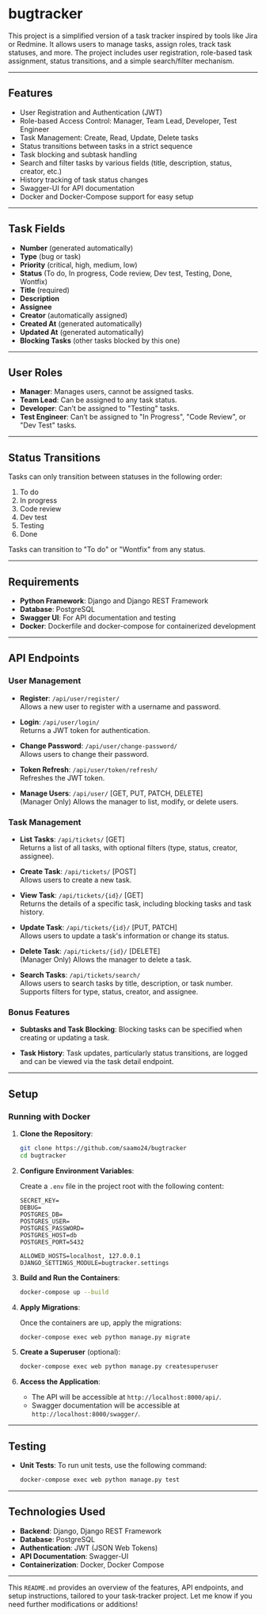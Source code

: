# bugtracker

This project is a simplified version of a task tracker inspired by tools like Jira or Redmine. It allows users to manage tasks, assign roles, track task statuses, and more. The project includes user registration, role-based task assignment, status transitions, and a simple search/filter mechanism.

---

## Features

- User Registration and Authentication (JWT)
- Role-based Access Control: Manager, Team Lead, Developer, Test Engineer
- Task Management: Create, Read, Update, Delete tasks
- Status transitions between tasks in a strict sequence
- Task blocking and subtask handling
- Search and filter tasks by various fields (title, description, status, creator, etc.)
- History tracking of task status changes
- Swagger-UI for API documentation
- Docker and Docker-Compose support for easy setup

---

## Task Fields

- **Number** (generated automatically)
- **Type** (bug or task)
- **Priority** (critical, high, medium, low)
- **Status** (To do, In progress, Code review, Dev test, Testing, Done, Wontfix)
- **Title** (required)
- **Description**
- **Assignee**
- **Creator** (automatically assigned)
- **Created At** (generated automatically)
- **Updated At** (generated automatically)
- **Blocking Tasks** (other tasks blocked by this one)

---

## User Roles

- **Manager**: Manages users, cannot be assigned tasks.
- **Team Lead**: Can be assigned to any task status.
- **Developer**: Can’t be assigned to "Testing" tasks.
- **Test Engineer**: Can’t be assigned to "In Progress", "Code Review", or "Dev Test" tasks.

---

## Status Transitions

Tasks can only transition between statuses in the following order:

1. To do
2. In progress
3. Code review
4. Dev test
5. Testing
6. Done

Tasks can transition to "To do" or "Wontfix" from any status.

---

## Requirements

- **Python Framework**: Django and Django REST Framework
- **Database**: PostgreSQL
- **Swagger UI**: For API documentation and testing
- **Docker**: Dockerfile and docker-compose for containerized development

---

## API Endpoints

### User Management

- **Register**: `/api/user/register/`  
  Allows a new user to register with a username and password.

- **Login**: `/api/user/login/`  
  Returns a JWT token for authentication.

- **Change Password**: `/api/user/change-password/`  
  Allows users to change their password.

- **Token Refresh**: `/api/user/token/refresh/`  
  Refreshes the JWT token.

- **Manage Users**: `/api/user/` [GET, PUT, PATCH, DELETE]  
  (Manager Only) Allows the manager to list, modify, or delete users.

### Task Management

- **List Tasks**: `/api/tickets/` [GET]  
  Returns a list of all tasks, with optional filters (type, status, creator, assignee).

- **Create Task**: `/api/tickets/` [POST]  
  Allows users to create a new task.

- **View Task**: `/api/tickets/{id}/` [GET]  
  Returns the details of a specific task, including blocking tasks and task history.

- **Update Task**: `/api/tickets/{id}/` [PUT, PATCH]  
  Allows users to update a task's information or change its status.

- **Delete Task**: `/api/tickets/{id}/` [DELETE]  
  (Manager Only) Allows the manager to delete a task.

- **Search Tasks**: `/api/tickets/search/`  
  Allows users to search tasks by title, description, or task number. Supports filters for type, status, creator, and assignee.

### Bonus Features

- **Subtasks and Task Blocking**: Blocking tasks can be specified when creating or updating a task.

- **Task History**: Task updates, particularly status transitions, are logged and can be viewed via the task detail endpoint.

---

## Setup

### Running with Docker

1. **Clone the Repository**:

   ```bash
   git clone https://github.com/saamo24/bugtracker
   cd bugtracker
   ```

2. **Configure Environment Variables**:

   Create a `.env` file in the project root with the following content:

   ```
   SECRET_KEY=
   DEBUG=
   POSTGRES_DB=
   POSTGRES_USER=
   POSTGRES_PASSWORD=
   POSTGRES_HOST=db
   POSTGRES_PORT=5432

   ALLOWED_HOSTS=localhost, 127.0.0.1
   DJANGO_SETTINGS_MODULE=bugtracker.settings
   ```

3. **Build and Run the Containers**:

   ```bash
   docker-compose up --build
   ```

4. **Apply Migrations**:

   Once the containers are up, apply the migrations:

   ```bash
   docker-compose exec web python manage.py migrate
   ```

5. **Create a Superuser** (optional):

   ```bash
   docker-compose exec web python manage.py createsuperuser
   ```

6. **Access the Application**:

   - The API will be accessible at `http://localhost:8000/api/`.
   - Swagger documentation will be accessible at `http://localhost:8000/swagger/`.

---

## Testing

- **Unit Tests**: To run unit tests, use the following command:

   ```bash
   docker-compose exec web python manage.py test
   ```

---

## Technologies Used

- **Backend**: Django, Django REST Framework
- **Database**: PostgreSQL
- **Authentication**: JWT (JSON Web Tokens)
- **API Documentation**: Swagger-UI
- **Containerization**: Docker, Docker Compose

---

This `README.md` provides an overview of the features, API endpoints, and setup instructions, tailored to your task-tracker project. Let me know if you need further modifications or additions!